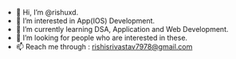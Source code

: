- 👋 Hi, I’m @rishuxd.
- 👀 I’m interested in App(IOS) Development.
- 🌱 I’m currently learning DSA, Application and Web Development.
- 💞️ I’m looking for people who are interested in these.
- 📫 Reach me through : rishisrivastav7978@gmail.com

<!---
rishuxd/rishuxd is a ✨ special ✨ repository because its `README.md` (this file) appears on your GitHub profile.
You can click the Preview link to take a look at your changes.
--->

